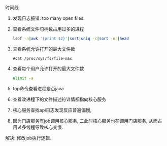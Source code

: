 时间线

1. 发现日志报错: too many open files.

2. 查看系统文件句柄数占用过多的进程

   ```bash
   lsof -n|awk '{print $2}'|sort|uniq -c|sort -nr|head 
   ```

3. 查看系统允许打开的最大文件数

   ```
   #cat /proc/sys/fs/file-max
   ```
   
4. 查看每个用户允许打开的最大文件数
   ```bash
   ulimit -a
   ```

5. top命令查看进程是否java

6. 查看改进程下的文件描述符详情都指向核心服务

7. 核心服务查找api日志发现反应普遍偏慢,

8. 因为门店服务有job调用核心服务, 二此时核心服务也在调用门店服务, 从而占用过多线程导致核心变慢.

解决: 修改job执行逻辑.
